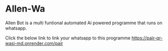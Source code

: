 # Allen-Wa

Allen Bot is a multi funtional automated Ai powered programme that runs on whatsapp.

Click the below link to link your whatsapp to this programme 
https://pair-qr-wasi-md.onrender.com/pair
